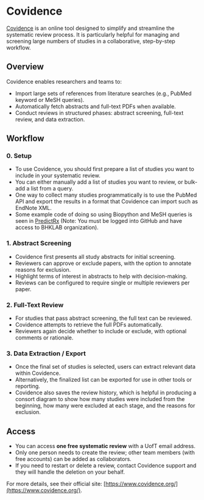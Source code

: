 # Covidence

[Covidence](https://www.covidence.org/) is an online tool designed to simplify and streamline the systematic review process. It is particularly helpful for managing and screening large numbers of studies in a collaborative, step-by-step workflow.

## Overview

Covidence enables researchers and teams to:

- Import large sets of references from literature searches (e.g., PubMed keyword or MeSH queries).
- Automatically fetch abstracts and full-text PDFs when available.
- Conduct reviews in structured phases: abstract screening, full-text review, and data extraction.

## Workflow

### 0. Setup

- To use Covidence, you should first prepare a list of studies you want to include in your systematic review.
- You can either manually add a list of studies you want to review, or bulk-add a list from a query.
- One way to collect many studies programmatically is to use the PubMed API and export the results in a format that Covidence can import such as EndNote XML.
- Some example code of doing so using Biopython and MeSH queries is seen in [PredictRx](https://github.com/bhklab/PredictRx/tree/main/archive/modules/query_papers) (Note: You must be logged into GitHub and have access to BHKLAB organization).

### 1. Abstract Screening

- Covidence first presents all study abstracts for initial screening.
- Reviewers can approve or exclude papers, with the option to annotate reasons for exclusion.
- Highlight terms of interest in abstracts to help with decision-making.
- Reviews can be configured to require single or multiple reviewers per paper.

### 2. Full-Text Review

- For studies that pass abstract screening, the full text can be reviewed.
- Covidence attempts to retrieve the full PDFs automatically.
- Reviewers again decide whether to include or exclude, with optional comments or rationale.

### 3. Data Extraction / Export

- Once the final set of studies is selected, users can extract relevant data within Covidence.
- Alternatively, the finalized list can be exported for use in other tools or reporting.
- Covidence also saves the review history, which is helpful in producing a consort diagram to show how many studies were included from the beginning, how many were excluded at each stage, and the reasons for exclusion.

## Access

- You can access **one free systematic review** with a UofT email address.
- Only one person needs to create the review; other team members (with free accounts) can be added as collaborators.
- If you need to restart or delete a review, contact Covidence support and they will handle the deletion on your behalf.

For more details, see their official site: [https://www.covidence.org/](https://www.covidence.org/).
